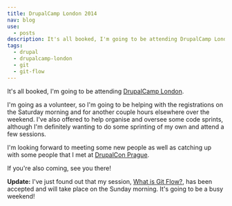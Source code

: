 ```yaml
---
title: DrupalCamp London 2014
nav: blog
use:
  - posts
description: It's all booked, I'm going to be attending DrupalCamp London.
tags:
  - drupal
  - drupalcamp-london
  - git
  - git-flow
---
```

It's all booked, I'm going to be attending [DrupalCamp London](http://2014.drupalcamplondon.co.uk).

I'm going as a volunteer, so I'm going to be helping with the registrations on the Saturday morning and for another couple hours elsewhere over the weekend. I've also offered to help organise and oversee some code sprints, although I'm definitely wanting to do some sprinting of my own and attend a few sessions.

I'm looking forward to meeting some new people as well as catching up with some people that I met at [DrupalCon Prague](http://prague2013.drupal.org).

If you're also coming, see you there!

**Update:** I've just found out that my session, [What is Git Flow?](http://2014.drupalcamplondon.co.uk/drupalcamp-london-2014/session/what-git-flow "Information about the session on the DrupalCamp website"), has been accepted and will take place on the Sunday morning. It's going to be a busy weekend!